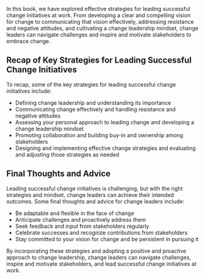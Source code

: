 
In this book, we have explored effective strategies for leading successful change initiatives at work. From developing a clear and compelling vision for change to communicating that vision effectively, addressing resistance and negative attitudes, and cultivating a change leadership mindset, change leaders can navigate challenges and inspire and motivate stakeholders to embrace change.

Recap of Key Strategies for Leading Successful Change Initiatives
-----------------------------------------------------------------

To recap, some of the key strategies for leading successful change initiatives include:

* Defining change leadership and understanding its importance
* Communicating change effectively and handling resistance and negative attitudes
* Assessing your personal approach to leading change and developing a change leadership mindset
* Promoting collaboration and building buy-in and ownership among stakeholders
* Designing and implementing effective change strategies and evaluating and adjusting those strategies as needed

Final Thoughts and Advice
-------------------------

Leading successful change initiatives is challenging, but with the right strategies and mindset, change leaders can achieve their intended outcomes. Some final thoughts and advice for change leaders include:

* Be adaptable and flexible in the face of change
* Anticipate challenges and proactively address them
* Seek feedback and input from stakeholders regularly
* Celebrate successes and recognize contributions from stakeholders
* Stay committed to your vision for change and be persistent in pursuing it

By incorporating these strategies and adopting a positive and proactive approach to change leadership, change leaders can navigate challenges, inspire and motivate stakeholders, and lead successful change initiatives at work.
